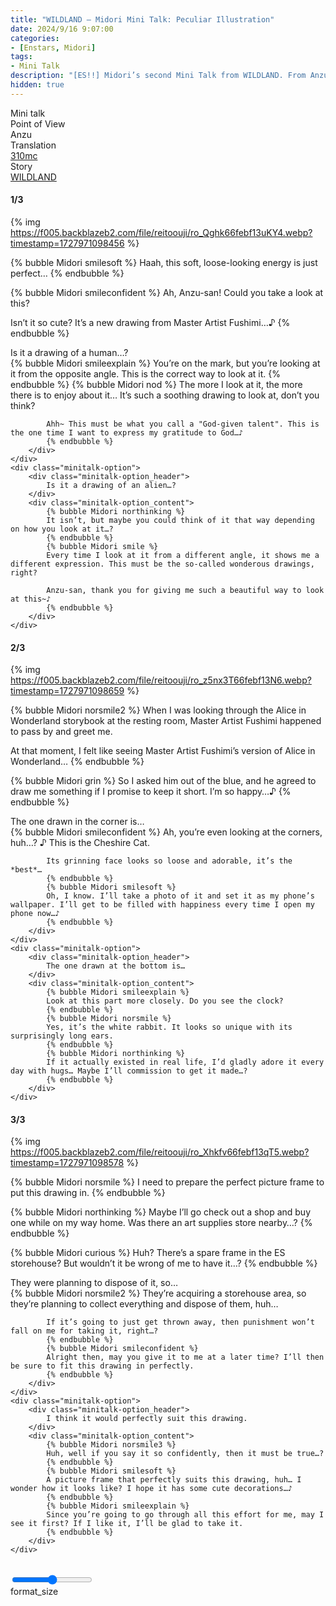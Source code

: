 ```yaml
---
title: "WILDLAND – Midori Mini Talk: Peculiar Illustration"
date: 2024/9/16 9:07:00
categories:
- [Enstars, Midori]
tags:
- Mini Talk
description: "[ES!!] Midori’s second Mini Talk from WILDLAND. From Anzu’s POV."
hidden: true
---
```

<div class="three-wrapper" style="--storyColor:#5ac189;--storyColor-rgb:90,193,137;--storyColor-h:147.4;--storyColor-s:45.4%;--storyColor-l:55.5%;">
    <div class="info-area">
        <div class="info">
            <div class="info-item characters">
                <div class="label">
                    Mini talk
                </div>
                <div class="value">
					<a href="/categories/Enstars/Midori" character="Midori"></a>
                </div>
            </div>
            <div class="info-item one">
                <div class="label">
                    Point of View
                </div>
                <div class="value">
                    Anzu
                </div>
            </div>
            <div class="info-item two">
                <div class="label">
                    Translation
                </div>
                <div class="value">
                    <a href="/about">310mc</a>
                </div>
            </div>
            <div class="info-item three">
                <div class="label">
                   Story
                </div>
                <div class="value">
                    <a href="/wildland">WILDLAND</a>
                </div>
            </div>
        </div>
    </div>
</div>

<!-- more -->

#### <div mt="rare"></div> 1/3

{% img https://f005.backblazeb2.com/file/reitoouji/ro_Qghk66febf13uKY4.webp?timestamp=1727971098456 %}

{% bubble Midori smilesoft %}
Haah, this soft, loose-looking energy is just perfect…
{% endbubble %}

{% bubble Midori smileconfident %}
Ah, Anzu-san! Could you take a look at this?

Isn’t it so cute? It’s a new drawing from Master Artist Fushimi…♪
{% endbubble %}

<div class="minitalk" character="Anzu">
    <div class="minitalk-option">
        <div class="minitalk-option_header">
            Is it a drawing of a human…?
        </div>
        <div class="minitalk-option_content">
            {% bubble Midori smileexplain %}
            You’re on the mark, but you’re looking at it from the opposite angle. This is the correct way to look at it.
            {% endbubble %}
            {% bubble Midori nod %}
            The more I look at it, the more there is to enjoy about it… It’s such a soothing drawing to look at, don’t you think?

            Ahh~ This must be what you call a "God-given talent". This is the one time I want to express my gratitude to God…♪
			{% endbubble %}
        </div>
    </div>
    <div class="minitalk-option">
        <div class="minitalk-option_header">
            Is it a drawing of an alien…?
        </div>
        <div class="minitalk-option_content">
            {% bubble Midori northinking %}
            It isn’t, but maybe you could think of it that way depending on how you look at it…?
            {% endbubble %}
            {% bubble Midori smile %}
            Every time I look at it from a different angle, it shows me a different expression. This must be the so-called wonderous drawings, right?

            Anzu-san, thank you for giving me such a beautiful way to look at this~♪
			{% endbubble %}
        </div>
    </div>
</div>

#### <div mt="rare"></div> 2/3

{% img https://f005.backblazeb2.com/file/reitoouji/ro_z5nx3T66febf13N6.webp?timestamp=1727971098659 %}

{% bubble Midori norsmile2 %}
When I was looking through the Alice in Wonderland storybook at the resting room, Master Artist Fushimi happened to pass by and greet me.

At that moment, I felt like seeing Master Artist Fushimi’s version of Alice in Wonderland…
{% endbubble %}

{% bubble Midori grin %}
So I asked him out of the blue, and he agreed to draw me something if I promise to keep it short. I’m so happy…♪
{% endbubble %}

<div class="minitalk" character="Anzu">
    <div class="minitalk-option">
        <div class="minitalk-option_header">
            The one drawn in the corner is…
        </div>
        <div class="minitalk-option_content">
            {% bubble Midori smileconfident %}
            Ah, you’re even looking at the corners, huh…? ♪ This is the Cheshire Cat.

            Its grinning face looks so loose and adorable, it’s the *best*…
            {% endbubble %}
            {% bubble Midori smilesoft %}
            Oh, I know. I’ll take a photo of it and set it as my phone’s wallpaper. I’ll get to be filled with happiness every time I open my phone now…♪
			{% endbubble %}
        </div>
    </div>
    <div class="minitalk-option">
        <div class="minitalk-option_header">
            The one drawn at the bottom is…
        </div>
        <div class="minitalk-option_content">
            {% bubble Midori smileexplain %}
            Look at this part more closely. Do you see the clock?
            {% endbubble %}
            {% bubble Midori norsmile %}
            Yes, it’s the white rabbit. It looks so unique with its surprisingly long ears.
            {% endbubble %}
            {% bubble Midori northinking %}
            If it actually existed in real life, I’d gladly adore it every day with hugs… Maybe I’ll commission to get it made…?
			{% endbubble %}
        </div>
    </div>
</div>

#### <div mt="rare"></div> 3/3

{% img https://f005.backblazeb2.com/file/reitoouji/ro_Xhkfv66febf13qT5.webp?timestamp=1727971098578 %}

{% bubble Midori norsmile %}
I need to prepare the perfect picture frame to put this drawing in.
{% endbubble %}

{% bubble Midori northinking %}
Maybe I’ll go check out a shop and buy one while on my way home. Was there an art supplies store nearby…?
{% endbubble %}

{% bubble Midori curious %}
Huh? There’s a spare frame in the ES storehouse? But wouldn’t it be wrong of me to have it…?
{% endbubble %}

<div class="minitalk" character="Anzu">
    <div class="minitalk-option">
        <div class="minitalk-option_header">
          They were planning to dispose of it, so…
        </div>
        <div class="minitalk-option_content">
            {% bubble Midori norsmile2 %}
            They’re acquiring a storehouse area, so they’re planning to collect everything and dispose of them, huh…

            If it’s going to just get thrown away, then punishment won’t fall on me for taking it, right…?
            {% endbubble %}
            {% bubble Midori smileconfident %}
            Alright then, may you give it to me at a later time? I’ll then be sure to fit this drawing in perfectly.
			{% endbubble %}
        </div>
    </div>
    <div class="minitalk-option">
        <div class="minitalk-option_header">
            I think it would perfectly suit this drawing.
        </div>
        <div class="minitalk-option_content">
            {% bubble Midori norsmile3 %}
            Huh, well if you say it so confidently, then it must be true…?
            {% endbubble %}
            {% bubble Midori smilesoft %}
            A picture frame that perfectly suits this drawing, huh… I wonder how it looks like? I hope it has some cute decorations…♪
            {% endbubble %}
            {% bubble Midori smileexplain %}
            Since you’re going to go through all this effort for me, may I see it first? If I like it, I’ll be glad to take it.
			{% endbubble %}
        </div>
    </div>
</div>
<br>
<div class="navigation2">
    <div class="toolbar-wrapper">
        <div class="slider-container">
            <input type="range" min="1" max="5" value="3" class="slider">
        </div>
        <div class="toolbar">
            <a target="_blank" href="/translations" class="home-button" title="Translations Masterlist"><i class="fa fa-home"></i></a>
            <a href="/wildland/minitalk/midori_1" title="Midori Mini Talk: Surprising Dropped Item"><i class="fa fa-arrow-left"></i></a>
            <div class="toolbar__section">
                <a id="sliderDrop">
                    <span class="material-icons-round" title="Text Size">format_size</span>
                </a>
            </div>
            <a target="_blank" href="/wildland#Mini-Talks" title="Index"><i class="fa fa-star"></i></a>
            <a href="#top" class="top-arrow" title="Back to Top"><i class="fa fa-arrow-up"></i></a>
        </div>
    </div>
</div>